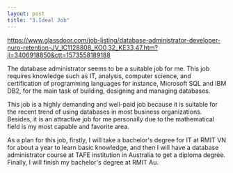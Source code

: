 ```yaml
---
layout: post
title: "3.Ideal Job"
---
```


https://www.glassdoor.com/job-listing/database-administrator-developer-nuro-retention-JV_IC1128808_KO0,32_KE33,47.htm?jl=3406918850&ctt=1573558189188

The database administrator seems to be a suitable job for me. This job requires knowledge such as IT, analysis, computer science, and certification of programming languages for instance, Microsoft SQL and IBM DB2, for the main task of building, designing and managing databases.

This job is a highly demanding and well-paid job because it is suitable for the recent trend of using databases in most business organizations. Besides, it is an attractive job for me personally due to the mathematical field is my most capable and favorite area.

As a plan for this job, firstly, I will take a bachelor's degree for IT at RMIT VN for about a year to learn basic knowledge, and then I will have a database administrator course at TAFE institution in Australia to get a diploma degree. Finally, I will finish my bachelor's degree at RMIT Au.

